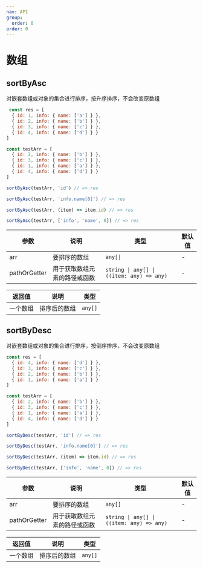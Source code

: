 ```yaml
---
nav: API
group:
  order: 0
order: 0
---
```


# 数组

## sortByAsc

对嵌套数组或对象的集合进行排序，按升序排序，不会改变原数组

```javascript
 const res = [
  { id: 1, info: { name: ['a'] } },
  { id: 2, info: { name: ['b'] } },
  { id: 3, info: { name: ['c'] } },
  { id: 4, info: { name: ['d'] } }
]

const testArr = [
  { id: 2, info: { name: ['b'] } },
  { id: 3, info: { name: ['c'] } },
  { id: 1, info: { name: ['a'] } },
  { id: 4, info: { name: ['d'] } }
]

sortByAsc(testArr, 'id') // => res

sortByAsc(testArr, 'info.name[0]') // => res

sortByAsc(testArr, (item) => item.id) // => res

sortByAsc(testArr, ['info', 'name', 0]) // => res
```

| 参数  | 说明       | 类型  | 默认值 |
| ----- | ---------- | ----- | ------ |
| arr | 要排序的数组 | `any[]` | -      |
| pathOrGetter | 用于获取数组元素的路径或函数 | `string \| any[] \| ((item: any) => any)` | -      |

| 返回值          | 说明                                           | 类型      |
| --------------- | ---------------------------------------------- | --------- |
| 一个数组 | 排序后的数组 | `any[]` |

## sortByDesc

对嵌套数组或对象的集合进行排序，按倒序排序，不会改变原数组

```javascript
const res = [
  { id: 4, info: { name: ['d'] } },
  { id: 3, info: { name: ['c'] } },
  { id: 2, info: { name: ['b'] } },
  { id: 1, info: { name: ['a'] } }
]

const testArr = [
  { id: 2, info: { name: ['b'] } },
  { id: 3, info: { name: ['c'] } },
  { id: 1, info: { name: ['a'] } },
  { id: 4, info: { name: ['d'] } }
]

sortByDesc(testArr, 'id') // => res

sortByDesc(testArr, 'info.name[0]') // => res

sortByDesc(testArr, (item) => item.id) // => res

sortByDesc(testArr, ['info', 'name', 0]) // => res
```

| 参数  | 说明       | 类型  | 默认值 |
| ----- | ---------- | ----- | ------ |
| arr | 要排序的数组 | `any[]` | -      |
| pathOrGetter | 用于获取数组元素的路径或函数 | `string \| any[] \| ((item: any) => any)` | -      |

| 返回值          | 说明                                           | 类型      |
| --------------- | ---------------------------------------------- | --------- |
| 一个数组 | 排序后的数组 | `any[]` |
